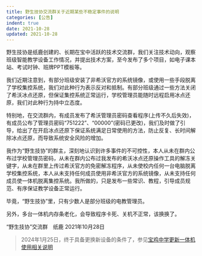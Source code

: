 ```yaml
---
title: 野生技协交流群关于近期某些不稳定事件的说明
categories: [公告]
indent: true
date: 2021-10-28
updated: 2021-10-28
---
```


野生技协是纸鹿创建的、长期在宝中活跃的技术交流群，我们关注技术动向，观察班级智能教学设备工作情况，并提出技术方案，至今发布了多个项目，如电子课本站、考试时钟、班牌PPT模板等。

我们近期注意到，有部分班级安装了非希沃官方的系统镜像，或使用一些手段脱离了学校集控系统，我们对此种行为表示反对和抵制。有部分班级通过一些方法关闭了希沃冰点还原，但保证集控系统正常运行，学校管理员能随时远程启用冰点还原，我们对此种行为持中立态度。

特别地，在交流群内，有成员发布了希沃管理员密码查看程序(上传不久后失效)，有成员公布了管理员密码“751222”、“00000”(密码已更改)，我们及时做了引导，给出了在开启冰点还原下保证系统满足日常使用的方法，防止反复、长时间解除冰点还原，而导致系统安全风险的增加。

我作为“野生技协”的群主，深刻地认识到许多事件的不可控性，本人从未在群内公布过学校管理员密码，从未在群内公布过我发布的希沃冰点还原操作工具的解冻关键字，从未在群里上传过希沃官方的免密解冻程序，从未使校内任何一台电脑脱离学校集控系统，本人从未支持任何成员使用非希沃官方的系统镜像，从未支持任何成员使一体机脱离集控系统。我所做的，只是发布一些常识、教程，引导成员规范、有序保证教学设备正常运行。

毕竟，“野生技协”里，只有少数人是部分班级的电教管理员。

另外，多台一体机内存条老化，会导致程序卡死、关机不正常，该换换了。

“野生技协”交流群　纸鹿
2021年10月28日

> 2024年1月25日，终于具备更换新设备的条件了，参见[宝鸡中学更新一体机使用相关说明](/202401/device-upgrade.md)